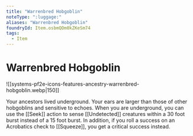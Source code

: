 ```yaml
---
title: "Warrenbred Hobgoblin"
noteType: ":luggage:"
aliases: "Warrenbred Hobgoblin"
foundryId: Item.osbmQOm0kZKeSm74
tags:
  - Item
---
```


# Warrenbred Hobgoblin
![[systems-pf2e-icons-features-ancestry-warrenbred-hobgoblin.webp|150]]

Your ancestors lived underground. Your ears are larger than those of other hobgoblins and sensitive to echoes. When you are underground, you can use the [[Seek]] action to sense [[Undetected]] creatures within a 30 foot burst instead of a 15 foot burst. In addition, if you roll a success on an Acrobatics check to [[Squeeze]], you get a critical success instead.

